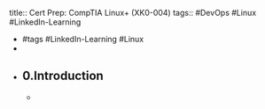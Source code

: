 title:: Cert Prep: CompTIA Linux+ (XK0-004)
tags:: #DevOps #Linux #LinkedIn-Learning

- #tags #LinkedIn-Learning #Linux
-
- ## 0.Introduction
	-